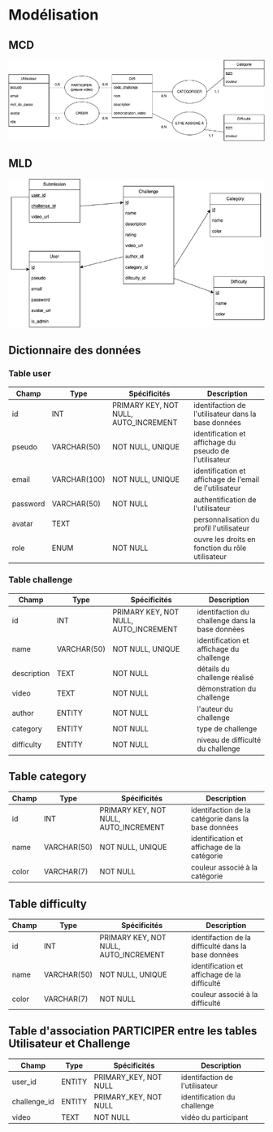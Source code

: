 # Modélisation

## MCD

![MCD](/docs/MCD.png)

## MLD

![MLD](/docs/MLD.png)

## Dictionnaire des données

### Table user

| Champ | Type  | Spécificités | Description |
| -------------- | ----------- | ------------ | ---------- | 
| id | INT |  PRIMARY KEY, NOT NULL, AUTO_INCREMENT | identifaction de l'utilisateur dans la base données |
| pseudo | VARCHAR(50) |  NOT NULL, UNIQUE | identification et affichage du pseudo de l'utilisateur |
| email | VARCHAR(100) |  NOT NULL, UNIQUE | identification et affichage de l'email de l'utilisateur |
| password | VARCHAR(50) | NOT NULL |  authentification de l'utilisateur |
| avatar | TEXT |  | personnalisation du profil l'utilisateur |
| role | ENUM | NOT NULL | ouvre les droits en fonction du rôle utilisateur |


### Table challenge

| Champ | Type  | Spécificités | Description |
| -------------- | ----------- | ------------ | ---------- | 
| id | INT |  PRIMARY KEY, NOT NULL, AUTO_INCREMENT | identifaction du challenge dans la base données |
| name | VARCHAR(50) |  NOT NULL, UNIQUE | identification et affichage du challenge |
| description | TEXT |  NOT NULL | détails du challenge réalisé |
| video | TEXT | NOT NULL | démonstration du challenge |
| author | ENTITY | NOT NULL | l'auteur du challenge |
| category | ENTITY | NOT NULL | type de challenge |
| difficulty | ENTITY | NOT NULL | niveau de difficulté du challenge |

## Table category

| Champ | Type  | Spécificités | Description |
| -------------- | ----------- | ------------ | ---------- | 
| id | INT |  PRIMARY KEY, NOT NULL, AUTO_INCREMENT | identifaction de la catégorie dans la base données |
| name | VARCHAR(50) |  NOT NULL, UNIQUE | identification et affichage de la catégorie |
| color | VARCHAR(7) |  NOT NULL | couleur associé à la catégorie |

## Table difficulty

| Champ | Type  | Spécificités | Description |
| -------------- | ----------- | ------------ | ---------- | 
| id | INT |  PRIMARY KEY, NOT NULL, AUTO_INCREMENT | identifaction de la difficulté dans la base données |
| name | VARCHAR(50) |  NOT NULL, UNIQUE | identification et affichage de la difficulté |
| color | VARCHAR(7) |  NOT NULL | couleur associé à la difficulté |

## Table d'association PARTICIPER entre les tables Utilisateur et Challenge

| Champ | Type  | Spécificités | Description |
| -------------- | ----------- | ------------ | ---------- | 
| user_id | ENTITY |  PRIMARY_KEY, NOT NULL | identifaction de l'utilisateur |
| challenge_id | ENTITY |  PRIMARY_KEY, NOT NULL | identification du challenge |
| video | TEXT | NOT NULL | vidéo du participant |
